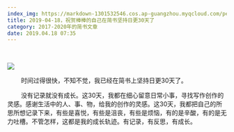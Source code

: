 ```yaml
---
index_img: https://markdown-1301532546.cos.ap-guangzhou.myqcloud.com/peipei_blog/20210921144635.jpeg
title: 2019-04-18，祝贺棒棒的自己在简书坚持日更30天了
category: 2017-2020年的简书文章
date: 2019.04.18 07:35
---
```


     

![](https://markdown-1301532546.cos.ap-guangzhou.myqcloud.com/peipei_blog/20210921144635.jpeg)  



        时间过得很快，不知不觉，我已经在简书上坚持日更30天了。

        没有记录就没有成长。这30天，我都在细心留意日常小事，寻找写作创作的灵感。感谢生活中的人、事、物，给我的创作的灵感。这30天，我都把自己的所思所想记录下来，有些是喜悦，有些是沮丧，有些是烦恼，有的是辛酸，有的是无力吐槽。不管怎样，这都是我的成长轨迹。有记录，有反思，有成长。

